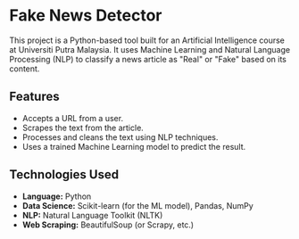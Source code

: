 # Fake News Detector

This project is a Python-based tool built for an Artificial Intelligence course at Universiti Putra Malaysia. It uses Machine Learning and Natural Language Processing (NLP) to classify a news article as "Real" or "Fake" based on its content.

## Features
* Accepts a URL from a user.
* Scrapes the text from the article.
* Processes and cleans the text using NLP techniques.
* Uses a trained Machine Learning model to predict the result.

## Technologies Used
* **Language:** Python
* **Data Science:** Scikit-learn (for the ML model), Pandas, NumPy
* **NLP:** Natural Language Toolkit (NLTK)
* **Web Scraping:** BeautifulSoup (or Scrapy, etc.)
